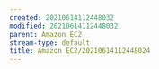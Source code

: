 ```yaml
---
created: 20210614112448032
modified: 20210614112448032
parent: Amazon EC2
stream-type: default
title: Amazon EC2/20210614112448024
---
```


